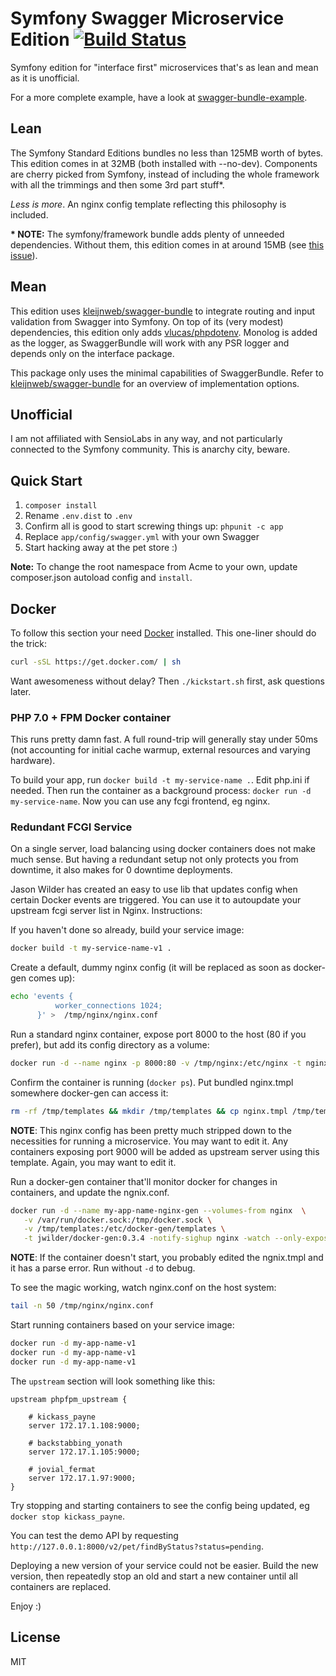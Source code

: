# Symfony Swagger Microservice Edition [![Build Status](https://travis-ci.org/kleijnweb/symfony-swagger-microservice-edition.svg?branch=master)](https://travis-ci.org/kleijnweb/symfony-swagger-microservice-edition) 

Symfony edition for "interface first" microservices that's as lean and mean as it is unofficial.  

For a more complete example, have a look at [swagger-bundle-example](https://github.com/kleijnweb/swagger-bundle-example).

## Lean

The Symfony Standard Editions bundles no less than 125MB worth of bytes. This edition comes in at 32MB (both installed with --no-dev). Components are cherry picked from Symfony, instead of including the whole framework with all the trimmings and then some 3rd part stuff*. 

*Less is more*. An nginx config template reflecting this philosophy is included.

__* NOTE:__ The symfony/framework bundle adds plenty of unneeded dependencies. Without them, this edition comes in at around 15MB (see [this issue](https://github.com/symfony/symfony/issues/15748)).

 
## Mean

This edition uses [kleijnweb/swagger-bundle](https://github.com/kleijnweb/swagger-bundle) to integrate routing and input validation from Swagger into Symfony. On top of its (very modest) dependencies, this edition only adds [vlucas/phpdotenv](https://github.com/vlucas/phpdotenv). Monolog is added as the logger, as SwaggerBundle will work with any PSR logger and depends only on the interface package.

This package only uses the minimal capabilities of SwaggerBundle. Refer to [kleijnweb/swagger-bundle](https://github.com/kleijnweb/swagger-bundle) for an overview of implementation options.

## Unofficial

I am not affiliated with SensioLabs in any way, and not particularly connected to the Symfony community. This is anarchy city, beware.

## Quick Start

1. `composer install`
2. Rename `.env.dist` to `.env`
3. Confirm all is good to start screwing things up: `phpunit -c app` 
4. Replace `app/config/swagger.yml` with your own Swagger
6. Start hacking away at the pet store :)

__Note:__ To change the root namespace from Acme to your own, update composer.json autoload config and `install`.

## Docker

To follow this section your need [Docker](http://docs.docker.com/) installed. This one-liner should do the trick:

```bash
curl -sSL https://get.docker.com/ | sh
```

Want awesomeness without delay? Then `./kickstart.sh` first, ask questions later.

### PHP 7.0 + FPM Docker container

This runs pretty damn fast. A full round-trip will generally stay under 50ms (not accounting for initial cache warmup, external resources and varying hardware).

To build your app, run `docker build -t my-service-name .`. Edit php.ini if needed.
Then run the container as a background process: `docker run -d my-service-name`. Now you can use any fcgi frontend, eg nginx.

### Redundant FCGI Service

On a single server, load balancing using docker containers does not make much sense. But having a redundant setup not only protects you from downtime,
it also makes for 0 downtime deployments.
 
Jason Wilder has created an easy to use lib that updates config when certain Docker events are triggered. You can use it to autoupdate your upstream fcgi server list in Nginx. Instructions:

If you haven't done so already, build your service image:

```bash
docker build -t my-service-name-v1 .
```

Create a default, dummy nginx config (it will be replaced as soon as docker-gen comes up):

```bash
echo 'events {
          worker_connections 1024;
      }' >  /tmp/nginx/nginx.conf
```

Run a standard nginx container, expose port 8000 to the host (80 if you prefer), but add its config directory as a volume:

```bash
docker run -d --name nginx -p 8000:80 -v /tmp/nginx:/etc/nginx -t nginx
```

Confirm the container is running (`docker ps`). Put bundled nginx.tmpl somewhere docker-gen can access it:

```bash
rm -rf /tmp/templates && mkdir /tmp/templates && cp nginx.tmpl /tmp/templates
```

__NOTE__: This nginx config has been pretty much stripped down to the necessities for running a microservice. You may want to edit it. Any containers exposing port 9000 will be added as upstream server using this template. Again, you may want to edit it.

Run a docker-gen container that'll monitor docker for changes in containers, and update the ngnix.conf.

```bash
docker run -d --name my-app-name-nginx-gen --volumes-from nginx  \
   -v /var/run/docker.sock:/tmp/docker.sock \
   -v /tmp/templates:/etc/docker-gen/templates \
   -t jwilder/docker-gen:0.3.4 -notify-sighup nginx -watch --only-exposed /etc/docker-gen/templates/nginx.tmpl /etc/nginx/nginx.conf
```

__NOTE__: If the container doesn't start, you probably edited the ngnix.tmpl and it has a parse error. Run without `-d` to debug.

To see the magic working, watch nginx.conf on the host system:

```bash
tail -n 50 /tmp/nginx/nginx.conf
```

Start running containers based on your service image:

```bash
docker run -d my-app-name-v1
docker run -d my-app-name-v1
docker run -d my-app-name-v1
```

The `upstream` section will look something like this:

```
upstream phpfpm_upstream {

    # kickass_payne
    server 172.17.1.108:9000;

    # backstabbing_yonath
    server 172.17.1.105:9000;

    # jovial_fermat
    server 172.17.1.97:9000;
}
```

Try stopping and starting containers to see the config being updated, eg `docker stop kickass_payne`.

You can test the demo API by requesting `http://127.0.0.1:8000/v2/pet/findByStatus?status=pending`.

Deploying a new version of your service could not be easier. Build the new version, then repeatedly stop an old and start a new container until all containers are replaced.

Enjoy :) 


## License

MIT
